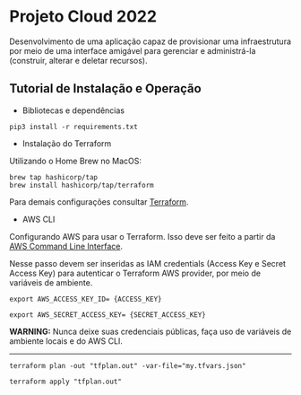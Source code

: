# Projeto Cloud 2022

Desenvolvimento de uma aplicação capaz de provisionar uma infraestrutura por meio de uma interface amigável para gerenciar e administrá-la (construir, alterar e deletar recursos).

## Tutorial de Instalação e Operação

- Bibliotecas e dependências

```shell
pip3 install -r requirements.txt
```

- Instalação do Terraform

Utilizando o Home Brew no MacOS:

```shell
brew tap hashicorp/tap
brew install hashicorp/tap/terraform
```

Para demais configurações consultar [Terraform](https://developer.hashicorp.com/terraform/downloads).

- AWS CLI

Configurando AWS para usar o Terraform. Isso deve ser feito a partir da [AWS Command Line Interface](https://aws.amazon.com/pt/cli/).

Nesse passo devem ser inseridas as IAM credentials (Access Key e Secret Access Key) para autenticar o Terraform AWS provider, por meio de variáveis de ambiente.

```shell
export AWS_ACCESS_KEY_ID= {ACCESS_KEY}

export AWS_SECRET_ACCESS_KEY= {SECRET_ACCESS_KEY}
```

**WARNING:** Nunca deixe suas credenciais públicas, faça uso de variáveis de ambiente locais e do AWS CLI.

----
```shell
terraform plan -out "tfplan.out" -var-file="my.tfvars.json"
```

```shell
terraform apply "tfplan.out"
```
